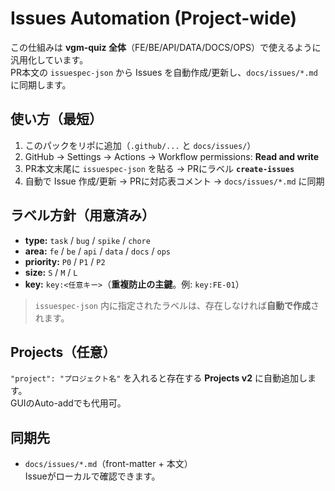 # Issues Automation (Project-wide)

この仕組みは **vgm-quiz 全体**（FE/BE/API/DATA/DOCS/OPS）で使えるように汎用化しています。  
PR本文の `issuespec-json` から Issues を自動作成/更新し、`docs/issues/*.md` に同期します。

## 使い方（最短）
1. このパックをリポに追加（`.github/...` と `docs/issues/`）
2. GitHub → Settings → Actions → Workflow permissions: **Read and write**
3. PR本文末尾に `issuespec-json` を貼る → PRにラベル **`create-issues`**
4. 自動で Issue 作成/更新 → PRに対応表コメント → `docs/issues/*.md` に同期

## ラベル方針（用意済み）
- **type:** `task` / `bug` / `spike` / `chore`
- **area:** `fe` / `be` / `api` / `data` / `docs` / `ops`
- **priority:** `P0` / `P1` / `P2`
- **size:** `S` / `M` / `L`
- **key:** `key:<任意キー>`（**重複防止の主鍵**。例: `key:FE-01`）

> `issuespec-json` 内に指定されたラベルは、存在しなければ**自動で作成**されます。

## Projects（任意）
`"project": "プロジェクト名"` を入れると存在する **Projects v2** に自動追加します。  
GUIのAuto-addでも代用可。

## 同期先
- `docs/issues/*.md`（front-matter + 本文）  
Issueがローカルで確認できます。
